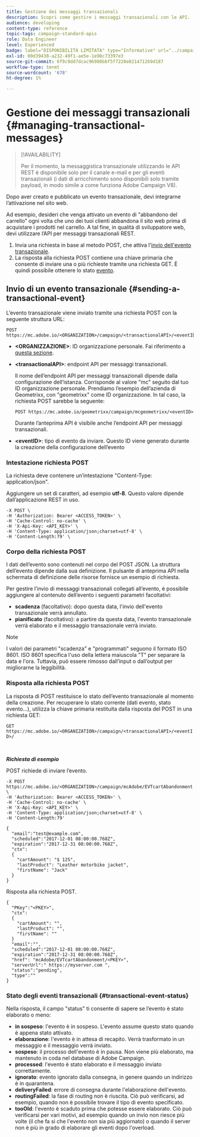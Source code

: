 ```yaml
---
title: Gestione dei messaggi transazionali
description: Scopri come gestire i messaggi transazionali con le API.
audience: developing
content-type: reference
topic-tags: campaign-standard-apis
role: Data Engineer
level: Experienced
badge: label="DISPONIBILITÀ LIMITATA" type="Informative" url="../campaign-standard-migration-home.md" tooltip="Limitato agli utenti Campaign Standard migrati"
exl-id: 00d39438-a232-49f1-ae5e-1e98c73397e3
source-git-commit: 6f9c9dd7dcac96980bbf5f7228e021471269d187
workflow-type: tm+mt
source-wordcount: '678'
ht-degree: 1%

---
```


# Gestione dei messaggi transazionali {#managing-transactional-messages}

>[!AVAILABILITY]
>
>Per il momento, la messaggistica transazionale utilizzando le API REST è disponibile solo per il canale e-mail e per gli eventi transazionali (i dati di arricchimento sono disponibili solo tramite payload, in modo simile a come funziona Adobe Campaign V8).

Dopo aver creato e pubblicato un evento transazionale, devi integrarne l’attivazione nel sito web.

Ad esempio, desideri che venga attivato un evento di &quot;abbandono del carrello&quot; ogni volta che uno dei tuoi clienti abbandona il sito web prima di acquistare i prodotti nel carrello. A tal fine, in qualità di sviluppatore web, devi utilizzare l’API per messaggi transazionali REST.

1. Invia una richiesta in base al metodo POST, che attiva l&#39;[invio dell&#39;evento transazionale](#sending-a-transactional-event).
1. La risposta alla richiesta POST contiene una chiave primaria che consente di inviare una o più richieste tramite una richiesta GET. È quindi possibile ottenere lo stato [evento](#transactional-event-status).

## Invio di un evento transazionale {#sending-a-transactional-event}

L’evento transazionale viene inviato tramite una richiesta POST con la seguente struttura URL:

```
POST https://mc.adobe.io/<ORGANIZATION>/campaign/<transactionalAPI>/<eventID>
```

* **&lt;ORGANIZZAZIONE>**: ID organizzazione personale. Fai riferimento a [questa sezione](must-read.md).

* **&lt;transactionalAPI>**: endpoint API per messaggi transazionali.

  Il nome dell’endpoint API per messaggi transazionali dipende dalla configurazione dell’istanza. Corrisponde al valore &quot;mc&quot; seguito dal tuo ID organizzazione personale. Prendiamo l’esempio dell’azienda di Geometrixx, con &quot;geometrixx&quot; come ID organizzazione. In tal caso, la richiesta POST sarebbe la seguente:

  `POST https://mc.adobe.io/geometrixx/campaign/mcgeometrixx/<eventID>`

  Durante l’anteprima API è visibile anche l’endpoint API per messaggi transazionali.

* **&lt;eventID>**: tipo di evento da inviare. Questo ID viene generato durante la creazione della configurazione dell’evento

### Intestazione richiesta POST

La richiesta deve contenere un’intestazione &quot;Content-Type: application/json&quot;.

Aggiungere un set di caratteri, ad esempio **utf-8**. Questo valore dipende dall’applicazione REST in uso.

```
-X POST \
-H 'Authorization: Bearer <ACCESS_TOKEN>' \
-H 'Cache-Control: no-cache' \
-H 'X-Api-Key: <API_KEY>' \
-H 'Content-Type: application/json;charset=utf-8' \
-H 'Content-Length:79' \
```

### Corpo della richiesta POST

I dati dell’evento sono contenuti nel corpo del POST JSON. La struttura dell’evento dipende dalla sua definizione. Il pulsante di anteprima API nella schermata di definizione delle risorse fornisce un esempio di richiesta.

Per gestire l’invio di messaggi transazionali collegati all’evento, è possibile aggiungere al contenuto dell’evento i seguenti parametri facoltativi:

* **scadenza** (facoltativo): dopo questa data, l&#39;invio dell&#39;evento transazionale verrà annullato.
* **pianificato** (facoltativo): a partire da questa data, l&#39;evento transazionale verrà elaborato e il messaggio transazionale verrà inviato.

>[!NOTE]
>
>I valori dei parametri &quot;scadenza&quot; e &quot;programmati&quot; seguono il formato ISO 8601. ISO 8601 specifica l&#39;uso della lettera maiuscola &quot;T&quot; per separare la data e l&#39;ora. Tuttavia, può essere rimosso dall’input o dall’output per migliorarne la leggibilità.

### Risposta alla richiesta POST

La risposta di POST restituisce lo stato dell’evento transazionale al momento della creazione. Per recuperare lo stato corrente (dati evento, stato evento...), utilizza la chiave primaria restituita dalla risposta del POST in una richiesta GET:

`GET https://mc.adobe.io/<ORGANIZATION>/campaign/<transactionalAPI>/<eventID>/`

<br/>

***Richiesta di esempio***

POST richiede di inviare l’evento.

```
-X POST https://mc.adobe.io/<ORGANIZATION>/campaign/mcAdobe/EVTcartAbandonment \
-H 'Authorization: Bearer <ACCESS_TOKEN>' \
-H 'Cache-Control: no-cache' \
-H 'X-Api-Key: <API_KEY>' \
-H 'Content-Type: application/json;charset=utf-8' \
-H 'Content-Length:79'

{
  "email":"test@example.com",
  "scheduled":"2017-12-01 08:00:00.768Z",
  "expiration":"2017-12-31 08:00:00.768Z",
  "ctx":
  {
    "cartAmount": "$ 125",
    "lastProduct": "Leather motorbike jacket",
    "firstName": "Jack"
  }
}
```

Risposta alla richiesta POST.

```
{
  "PKey":"<PKEY>",
  "ctx":
  {
    "cartAmount": "",
    "lastProduct": "",
    "firstName": ""
  }
  "email":"",
  "scheduled":"2017-12-01 08:00:00.768Z",
  "expiration":"2017-12-31 08:00:00.768Z",
  "href": "mcAdobe/EVTcartAbandonment/<PKEY>",
  "serverUrl":" https://myserver.com ",
  "status":"pending",
  "type":""
}
```

### Stato degli eventi transazionali {#transactional-event-status}

Nella risposta, il campo &quot;status&quot; ti consente di sapere se l’evento è stato elaborato o meno:

* **in sospeso**: l&#39;evento è in sospeso. L&#39;evento assume questo stato quando è appena stato attivato.
* **elaborazione**: l&#39;evento è in attesa di recapito. Verrà trasformato in un messaggio e il messaggio verrà inviato.
* **sospeso**: il processo dell&#39;evento è in pausa. Non viene più elaborato, ma mantenuto in coda nel database di Adobe Campaign.
* **processed**: l&#39;evento è stato elaborato e il messaggio inviato correttamente.
* **ignorato**: evento ignorato dalla consegna, in genere quando un indirizzo è in quarantena.
* **deliveryFailed**: errore di consegna durante l&#39;elaborazione dell&#39;evento.
* **routingFailed**: la fase di routing non è riuscita. Ciò può verificarsi, ad esempio, quando non è possibile trovare il tipo di evento specificato.
* **tooOld**: l&#39;evento è scaduto prima che potesse essere elaborato. Ciò può verificarsi per vari motivi, ad esempio quando un invio non riesce più volte (il che fa sì che l&#39;evento non sia più aggiornato) o quando il server non è più in grado di elaborare gli eventi dopo l&#39;overload.
